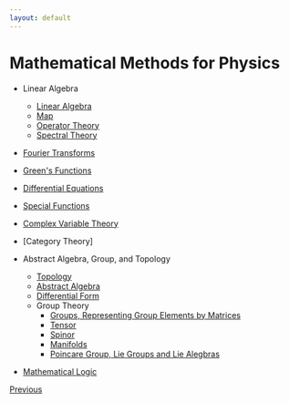 ```yaml
---
layout: default
---
```


# Mathematical Methods for Physics


- Linear Algebra
    - [Linear Algebra](./LA/linear_algebra.html)
    - [Map](./LA/Map.html)
    - [Operator Theory](./LA/operator.html)
    - [Spectral Theory](./LA/Spectral.html)
- [Fourier Transforms](./ft.html)
- [Green's Functions](./gf.html)

- [Differential Equations](./de.html)
- [Special Functions](./special_functions.html)
- [Complex Variable Theory](./Complex%20Variable%20Theory.html)

- [Category Theory]

- Abstract Algebra, Group, and Topology
    - [Topology](./AAT/Topology_basics.html)
    - [Abstract Algebra](./AAT/Abstract_basics.html)
    - [Differential Form](./AAT/Differential_form.html)
    - Group Theory
      - [Groups, Representing Group Elements by Matrices](./G/Group_basics.html)
      - [Tensor](./G/Tensor.html)
      - [Spinor](./G/Spinor.html)
      - [Manifolds](./G/Manifolds.html)
      - [Poincare Group, Lie Groups and Lie Alegbras](./G/Lie_Algebra.html)

- [Mathematical Logic](/P/logic.html)

<div class="pagination">
  <a href="{{ '/Phys/Phys_content.html' | relative_url }}" class="prev-button">Previous</a>
</div>